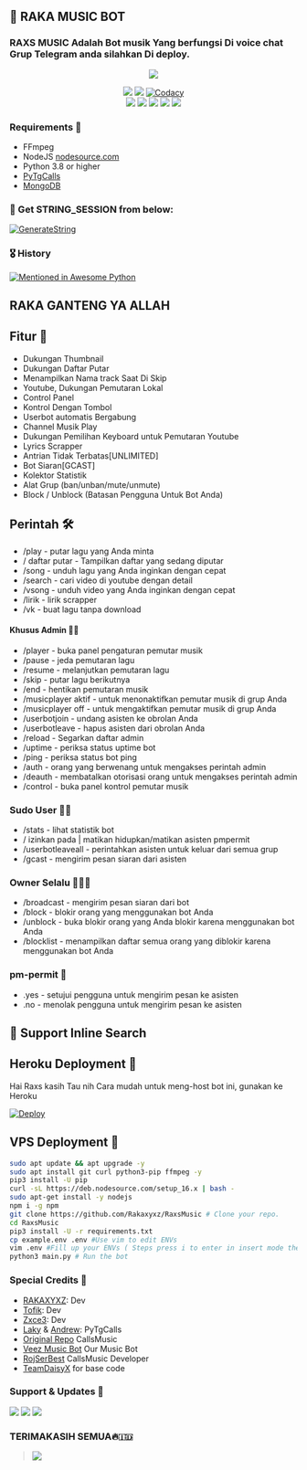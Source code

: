 <h2 align="centre">🎵 RAKA MUSIC BOT</h2>

### RAXS MUSIC Adalah Bot musik Yang berfungsi Di voice chat Grup Telegram anda silahkan Di deploy.

<p align="center"><a href="https://t.me/RaxsMusic"> <img src=https://telegra.ph/file/2d3d740fcc56928277ae9.gif>
  </a></p>
<p align="center">
    <a href="https://www.python.org/" alt="made-with-python"> <img src="https://img.shields.io/badge/Made%20with-Python-black.svg?style=flat-square&logo=python&logoColor=blue&color=red" /></a>
    <a href="https://github.com/levina-lab/VeezMusic/graphs/commit-activity" alt="Maintenance"> <img src="https://img.shields.io/badge/Maintained%3F-yes-red.svg?style=flat-square" /></a>
    <a href="https://app.codacy.com/gh/levina-lab/VeezMusic/dashboard"> <img src="https://img.shields.io/codacy/grade/a723cb464d5a4d25be3152b5d71de82d?color=red&logo=codacy&style=flat-square" alt="Codacy" /></a><br>
    <a href="https://github.com/levina-lab/VeezMusic"> <img src="https://img.shields.io/github/repo-size/levina-lab/VeezMusic?color=red&logo=github&logoColor=blue&style=flat-square" /></a>
    <a href="https://github.com/levina-lab/VeezMusic/commits/main"> <img src="https://img.shields.io/github/last-commit/levina-lab/VeezMusic?color=red&logo=github&logoColor=blue&style=flat-square" /></a>
    <a href="https://github.com/levina-lab/VeezMusic/issues"> <img src="https://img.shields.io/github/issues/levina-lab/VeezMusic?color=red&logo=github&logoColor=blue&style=flat-square" /></a>
    <a href="https://github.com/levina-lab/VeezMusic/network/members"> <img src="https://img.shields.io/github/forks/levina-lab/VeezMusic?color=red&logo=github&logoColor=blue&style=flat-square" /></a>  
    <a href="https://github.com/levina-lab/VeezMusic/network/members"> <img src="https://img.shields.io/github/stars/levina-lab/VeezMusic?color=red&logo=github&logoColor=blue&style=flat-square" /></a>  
</p>

<h3>Requirements 📝</h3>

- FFmpeg
- NodeJS [nodesource.com](https://nodesource.com/)
- Python 3.8 or higher
- [PyTgCalls](https://github.com/pytgcalls/pytgcalls)
- [MongoDB](https://cloud.mongodb.com/)

### 🧪 Get STRING_SESSION from below:

[![GenerateString](https://img.shields.io/badge/repl.it-generateString-yellowgreen)](https://replit.com/@QueenArzoo/VCPlayBot)

### 🎖 History

[![Mentioned in Awesome Python](https://awesome.re/mentioned-badge.svg)](https://github.com/Rakaxyxz/RaxsMusic)
## RAKA GANTENG YA ALLAH
## Fitur 🔮

- Dukungan Thumbnail
- Dukungan Daftar Putar
- Menampilkan Nama track Saat Di Skip
- Youtube, Dukungan Pemutaran Lokal
- Control Panel
- Kontrol Dengan Tombol
- Userbot automatis Bergabung
- Channel Musik Play
- Dukungan Pemilihan Keyboard untuk Pemutaran Youtube
- Lyrics Scrapper
- Antrian Tidak Terbatas[UNLIMITED]
- Bot Siaran[GCAST]
- Kolektor Statistik
- Alat Grup (ban/unban/mute/unmute)
- Block / Unblock (Batasan Pengguna Untuk Bot Anda)

## Perintah 🛠

- /play <nama lagu> - putar lagu yang Anda minta
- / daftar putar - Tampilkan daftar yang sedang diputar
- /song <nama lagu> - unduh lagu yang Anda inginkan dengan cepat
- /search <query> - cari video di youtube dengan detail
- /vsong <nama lagu> - unduh video yang Anda inginkan dengan cepat
- /lirik <nama lagu> - lirik scrapper
- /vk <nama lagu> - buat lagu tanpa download
#### Khusus Admin 👷‍♂️
- /player - buka panel pengaturan pemutar musik
- /pause - jeda pemutaran lagu
- /resume - melanjutkan pemutaran lagu
- /skip - putar lagu berikutnya
- /end - hentikan pemutaran musik
- /musicplayer aktif - untuk menonaktifkan pemutar musik di grup Anda
- /musicplayer off - untuk mengaktifkan pemutar musik di grup Anda
- /userbotjoin - undang asisten ke obrolan Anda
- /userbotleave - hapus asisten dari obrolan Anda
- /reload - Segarkan daftar admin
- /uptime - periksa status uptime bot
- /ping - periksa status bot ping
- /auth - orang yang berwenang untuk mengakses perintah admin
- /deauth - membatalkan otorisasi orang untuk mengakses perintah admin
- /control - buka panel kontrol pemutar musik


### Sudo User 🧙‍♂️
- /stats - lihat statistik bot
- / izinkan pada | matikan hidupkan/matikan asisten pmpermit
- /userbotleaveall - perintahkan asisten untuk keluar dari semua grup
- /gcast - mengirim pesan siaran dari asisten

### Owner Selalu 👨🏻‍✈️
- /broadcast - mengirim pesan siaran dari bot
- /block - blokir orang yang menggunakan bot Anda
- /unblock - buka blokir orang yang Anda blokir karena menggunakan bot Anda
- /blocklist - menampilkan daftar semua orang yang diblokir karena menggunakan bot Anda

### pm-permit 💬
- .yes - setujui pengguna untuk mengirim pesan ke asisten
- .no - menolak pengguna untuk mengirim pesan ke asisten
## 🔎 Support Inline Search

## Heroku Deployment 💜
Hai Raxs kasih Tau nih Cara mudah untuk meng-host bot ini, gunakan ke Heroku

[![Deploy](https://www.herokucdn.com/deploy/button.svg)](https://heroku.com/deploy?template=https://github.com/RakaXyxz/RaxsMusic)

## VPS Deployment 📡

```sh
sudo apt update && apt upgrade -y
sudo apt install git curl python3-pip ffmpeg -y
pip3 install -U pip
curl -sL https://deb.nodesource.com/setup_16.x | bash -
sudo apt-get install -y nodejs
npm i -g npm
git clone https://github.com/Rakaxyxz/RaxsMusic # Clone your repo.
cd RaxsMusic
pip3 install -U -r requirements.txt
cp example.env .env #Use vim to edit ENVs
vim .env #Fill up your ENVs ( Steps press i to enter in insert mode then edit the file. Press Esc to exit the editing mode then type :wq! and press Enter key to save the file.)
python3 main.py # Run the bot
```

### Special Credits 💖
- [RAKAXYXZ](https://github.com/Rakaxyxz): Dev
- [Tofik](https://github.com/tofikdn): Dev
- [Zxce3](https://github.com/Zxce3): Dev
- [Laky](https://github.com/Laky-64) & [Andrew](https://github.com/AndrewLaneX): PyTgCalls
- [Original Repo](https://github.com/callsmusic/callsmusic) CallsMusic
- [Veez Music Bot](https://t.me/veezmusicbot) Our Music Bot
- [RojSerBest](https://github.com/rojserbest) CallsMusic Developer
- [TeamDaisyX](https://github.com/TeamDaisyX) for base code

### Support & Updates 🎑
<a href="https://t.me/joinsiniiajg"><img src="https://img.shields.io/badge/Join-Group%20Support-blue.svg?style=for-the-badge&logo=Telegram"></a> <a href="https://t.me/levinachannel"><img src="https://img.shields.io/badge/Join-Updates%20Channel-blue.svg?style=for-the-badge&logo=Telegram"></a>
<a href="https://t.me/ImThelastKingMs"><img src="https://img.shields.io/badge/TeleSaya-Saya%20Deadpool-blue.svg?style=for-the-badge&logo=Telegram"></a>

### TERIMAKASIH SEMUA🔥🇮🇩

><img src=https://telegra.ph/file/f035472d78a427dfb5086.png>
